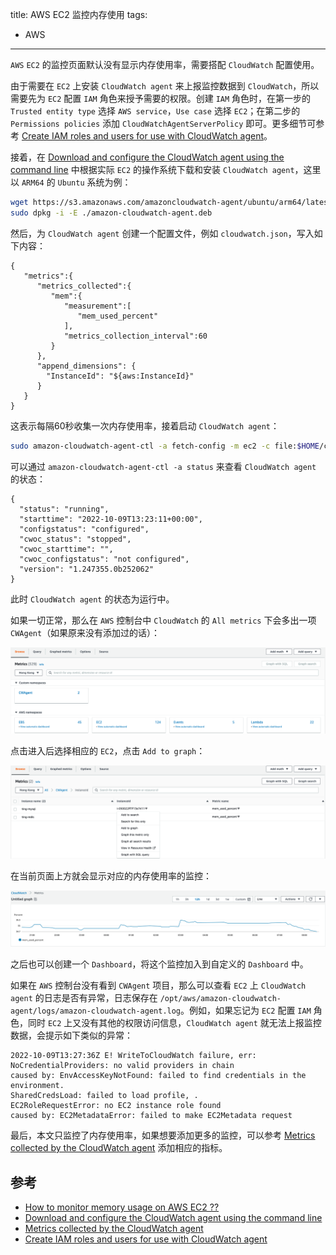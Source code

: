 title: AWS EC2 监控内存使用
tags:
- AWS
---

`AWS` `EC2` 的监控页面默认没有显示内存使用率，需要搭配 `CloudWatch` 配置使用。

由于需要在 `EC2` 上安装 `CloudWatch agent` 来上报监控数据到 `CloudWatch`，所以需要先为 `EC2` 配置 `IAM` 角色来授予需要的权限。创建 `IAM` 角色时，在第一步的 `Trusted entity type` 选择 `AWS service`，`Use case` 选择 `EC2`；在第二步的 `Permissions policies` 添加 `CloudWatchAgentServerPolicy` 即可。更多细节可参考 [Create IAM roles and users for use with CloudWatch agent](https://docs.aws.amazon.com/AmazonCloudWatch/latest/monitoring/create-iam-roles-for-cloudwatch-agent-commandline.html)。

接着，在 [Download and configure the CloudWatch agent using the command line](https://docs.aws.amazon.com/AmazonCloudWatch/latest/monitoring/download-cloudwatch-agent-commandline.html) 中根据实际 `EC2` 的操作系统下载和安装 `CloudWatch agent`，这里以 `ARM64` 的 `Ubuntu` 系统为例：

```sh
wget https://s3.amazonaws.com/amazoncloudwatch-agent/ubuntu/arm64/latest/amazon-cloudwatch-agent.deb
sudo dpkg -i -E ./amazon-cloudwatch-agent.deb
```

然后，为 `CloudWatch agent` 创建一个配置文件，例如 `cloudwatch.json`，写入如下内容：

```
{
   "metrics":{
      "metrics_collected":{
         "mem":{
            "measurement":[
               "mem_used_percent"
            ],
            "metrics_collection_interval":60
         }
      },
      "append_dimensions": {
        "InstanceId": "${aws:InstanceId}"
      }
   }
}
```

这表示每隔60秒收集一次内存使用率，接着启动 `CloudWatch agent`：

```sh
sudo amazon-cloudwatch-agent-ctl -a fetch-config -m ec2 -c file:$HOME/cloudwatch.json -s
```

可以通过 `amazon-cloudwatch-agent-ctl -a status` 来查看 `CloudWatch agent` 的状态：

```
{
  "status": "running",
  "starttime": "2022-10-09T13:23:11+00:00",
  "configstatus": "configured",
  "cwoc_status": "stopped",
  "cwoc_starttime": "",
  "cwoc_configstatus": "not configured",
  "version": "1.247355.0b252062"
}
```

此时 `CloudWatch agent` 的状态为运行中。

如果一切正常，那么在 `AWS` 控制台中 `CloudWatch` 的 `All metrics` 下会多出一项 `CWAgent`（如果原来没有添加过的话）：

![alt](/images/cloudwatch-1.png)

点击进入后选择相应的 `EC2`，点击 `Add to graph`：

![alt](/images/cloudwatch-2.png)

在当前页面上方就会显示对应的内存使用率的监控：

![alt](/images/cloudwatch-3.png)

之后也可以创建一个 `Dashboard`，将这个监控加入到自定义的 `Dashboard` 中。

如果在 `AWS` 控制台没有看到 `CWAgent` 项目，那么可以查看 `EC2` 上 `CloudWatch agent` 的日志是否有异常，日志保存在 `/opt/aws/amazon-cloudwatch-agent/logs/amazon-cloudwatch-agent.log`。例如，如果忘记为 `EC2` 配置 `IAM` 角色，同时 `EC2` 上又没有其他的权限访问信息，`CloudWatch agent` 就无法上报监控数据，会提示如下类似的异常：

```
2022-10-09T13:27:36Z E! WriteToCloudWatch failure, err:  NoCredentialProviders: no valid providers in chain
caused by: EnvAccessKeyNotFound: failed to find credentials in the environment.
SharedCredsLoad: failed to load profile, .
EC2RoleRequestError: no EC2 instance role found
caused by: EC2MetadataError: failed to make EC2Metadata request
```

最后，本文只监控了内存使用率，如果想要添加更多的监控，可以参考 [Metrics collected by the CloudWatch agent](https://docs.aws.amazon.com/AmazonCloudWatch/latest/monitoring/metrics-collected-by-CloudWatch-agent.html) 添加相应的指标。

## 参考
* [How to monitor memory usage on AWS EC2 ??](https://lepczynski.it/en/aws_en/how-to-monitor-memory-usage-on-aws-ec2/)
* [Download and configure the CloudWatch agent using the command line](https://docs.aws.amazon.com/AmazonCloudWatch/latest/monitoring/download-cloudwatch-agent-commandline.html)
* [Metrics collected by the CloudWatch agent](https://docs.aws.amazon.com/AmazonCloudWatch/latest/monitoring/metrics-collected-by-CloudWatch-agent.html)
* [Create IAM roles and users for use with CloudWatch agent](https://docs.aws.amazon.com/AmazonCloudWatch/latest/monitoring/create-iam-roles-for-cloudwatch-agent-commandline.html)